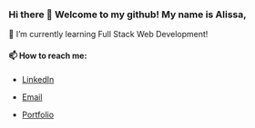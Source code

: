 ### Hi there 👋 Welcome to my github! My name is Alissa, 

🌱 I’m currently learning Full Stack Web Development!

#### 📫 How to reach me:

   - [LinkedIn](https://www.linkedin.com/in/alissa-champigny-b1171a1a5/)

   - [Email](achampigny4@gmail.com)

   - [Portfolio](https://achampigny4.github.io/AlissaC-ResponsivePortfolio/)



<!--
**achampigny4/achampigny4** is a ✨ _special_ ✨ repository because its `README.md` (this file) appears on your GitHub profile.

Here are some ideas to get you started:

- 🔭 I’m currently working on ...
- 🌱 I’m currently learning ...
- 👯 I’m looking to collaborate on ...
- 🤔 I’m looking for help with ...
- 💬 Ask me about ...
- 📫 How to reach me: ...
- 😄 Pronouns: ...
- ⚡ Fun fact: ...
-->
